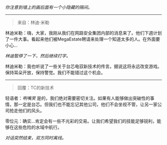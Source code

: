 _你注意到墙上的画后面有一个小隐藏的隔间。_

---

> 来自：林迪·米勒

林迪米勒：嗨，大家，我刚从我们在网路安全集团内部的消息来了。他们下週计划了一件大事。看起来他们被MegaEstate聘请来处理一个知道太多的人。在外面要小心...

_林迪暂停了一下，然后继续打字。_

林迪米勒：我也听说了一些关于台芯电驭新技术的传言。据说这将永远改变游戏。保持耳朵开放，保持警觉。我们不能错过这个机会。

---

> 回覆：TC的新技术

轻语者：_咧嘴笑_ 是的，我们绝对需要密切关注。如果有人能够做出突破性的事情，那一定是台芯。但我们也不能忘记其他公司，他们不会坐视不管，让另一家公司抢走他们的风头。

零位元：确实...肯定会有一些不光彩的交易。让我们希望我们的技能足够锐利，能够在这些危险的水域中航行。

_对话突然结束，双方同时离线。_
